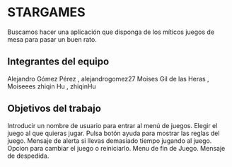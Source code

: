 # STARGAMES
Buscamos hacer una aplicación que disponga de los míticos juegos de mesa para pasar un buen rato. 

## Integrantes del equipo
Alejandro Gómez Pérez   , alejandrogomez27
Moises Gil de las Heras , Moiseees
zhiqin Hu , zhiqinHu

## Objetivos del trabajo
Introducir un nombre de usuario para entrar al menú de juegos.
Elegir el juego al que quieras jugar.
Pulsa botón ayuda para mostrar las reglas del juego.
Mensaje de alerta si llevas demasiado tiempo jugando al juego.
Opcion  para cambiar el juego o reiniciarlo.
Menu de fin de Juego.
Mensaje de despedida.


